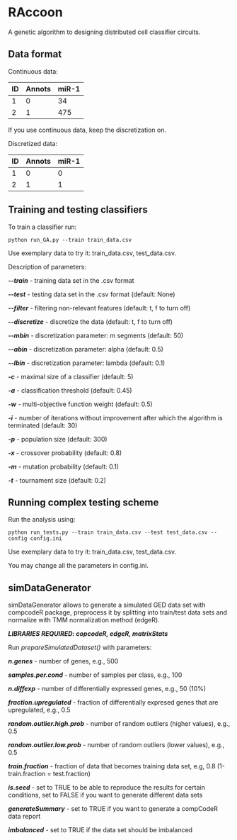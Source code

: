 # RAccoon

A genetic algorithm to designing distributed cell classifier circuits. 

## Data format

Continuous data:

| ID | Annots | miR-1 |
| -- | ------ | ----- |
| 1 | 0 | 34 |
| 2 | 1 | 475 |

If you use continuous data, keep the discretization on.

Discretized data:

| ID | Annots | miR-1 |
| -- | ------ | ----- |
| 1 | 0 | 0 |
| 2 | 1 | 1 |


## Training and testing classifiers

To train a classifier run: 

```
python run_GA.py --train train_data.csv 
```

Use exemplary data to try it: train_data.csv, test_data.csv.

Description of parameters:

***--train*** - training data set in the .csv format

***--test*** - testing data set in the .csv format (default: None)

***--filter*** - filtering non-relevant features (default: t, f to turn off)

***--discretize*** - discretize the data (default: t, f to turn off)

***--mbin*** - discretization parameter: m segments (default: 50)

***--abin*** - discretization parameter: alpha (default: 0.5)

***--lbin*** - discretization parameter: lambda (default: 0.1)

***-c*** - maximal size of a classifier (default: 5)

***-a*** - classification threshold (default: 0.45)

***-w*** - multi-objective function weight (default: 0.5)

***-i*** - number of iterations without improvement after which the algorithm is terminated (default: 30)

***-p*** - population size (default: 300)

***-x*** - crossover probability (default: 0.8)

***-m*** - mutation probability (default: 0.1)

***-t*** - tournament size (default: 0.2)


## Running complex testing scheme

Run the analysis using:

```
python run_tests.py --train train_data.csv --test test_data.csv --config config.ini
```
Use exemplary data to try it: train_data.csv, test_data.csv.

You may change all the parameters in config.ini.

## simDataGenerator

simDataGenerator allows to generate a simulated GED data set with compcodeR package, preprocess it by splitting into train/test data sets and normalize with TMM normalization method (edgeR). 

***LIBRARIES REQUIRED: copcodeR, edgeR, matrixStats***

Run *prepareSimulatedDataset()* with parameters:

***n.genes*** - number of genes, e.g., 500

***samples.per.cond*** - number of samples per class, e.g., 100

***n.diffexp*** - number of differentially expressed genes, e.g., 50 (10%)

***fraction.upregulated*** - fraction of differentially expresed genes that are upregulated, e.g., 0.5

***random.outlier.high.prob*** - number of random outliers (higher values), e.g., 0.5

***random.outlier.low.prob*** - number of random outliers (lower values), e.g., 0.5

***train.fraction*** - fraction of data that becomes training data set, e.g, 0.8 (1-train.fraction = test.fraction)

***is.seed*** - set to TRUE to be able to reproduce the results for certain conditions, set to FALSE if you want to generate different data sets

***generateSummary*** - set to TRUE if you want to generate a compCodeR data report

***imbalanced*** - set to TRUE if the data set should be imbalanced
